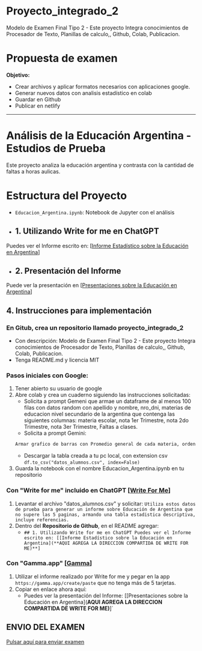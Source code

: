 # Proyecto_integrado_2
Modelo de Examen Final Tipo 2 - Este proyecto Integra conocimientos de Procesador de Texto, Planillas de calculo,, Github, Colab, Publicacion.

# Propuesta de examen
**Objetivo:**
* Crear archivos y aplicar formatos necesarios con aplicaciones google.
* Generar nuevos datos con analisis estadístico en colab
* Guardar en Github
* Publicar en netlify

---

# Análisis de la Educación Argentina - Estudios de Prueba

Este proyecto analiza la educación argentina y contrasta con la cantidad de faltas a horas aulicas.

# Estructura del Proyecto

- `Educacion_Argentina.ipynb`: Notebook de Jupyter con el análisis

- ## 1. Utilizando Write for me en ChatGPT

Puedes ver el Informe escrito en: [[Informe Estadístico sobre la Educación en Argentina](https://chatgpt.com/share/6733b30c-47ec-8002-8835-f98cbf4965ad)]

- ## 2. Presentación del Informe
Puede ver la presentación en [[Presentaciones sobre la Educación en Argentina](https://gamma.app/docs/Informe-Estadistico-sobre-la-Educacion-en-Argentina-hjll5qzle9v1vjy)]
## 4. Instrucciones para implementación
### En Gitub, crea un repositorio llamado proyecto_integrado_2
   * Con descripción: Modelo de Examen Final Tipo 2 - Este proyecto Integra conocimientos de Procesador de Texto, Planillas de calculo,, Github, Colab, Publicacion. 
   * Tenga README.md y licencia MIT
### Pasos iniciales con Google:
1. Tener abierto su usuario de google
2. Abre colab y crea un cuaderno siguiendo las instrucciones solicitadas:
   * Solicita a prompt Gemeni que armae un dataframe de al menos 100 filas con datos random con  apellido y nombre, nro_dni, materias de educacion nivel secundario de la argentina que contenga las siguientes columnas: materia escolar, nota 1er Trimestre, nota 2do Trimestre, nota 3er Trimestre, Faltas a clases.
   * Solicita a prompt Gemini:
    ```txt
    Armar grafico de barras con Promedio general de cada materia, ordenados de mayor a menor, agregar las faltas como valor constrastable en dos ejes. Agregar las leyendas que ayuden a la interpretación.
    ```
   * Descargar la tabla creada a tu pc local, con extension csv `df.to_csv("datos_alumnos.csv", index=False)`
4. Guarda la notebook con el nombre Educacion_Argentina.ipynb en tu repositorio

### Con "Write for me" incluido en ChatGPT [[Write For Me](https://chatgpt.com/g/g-B3hgivKK9-write-for-me)]
1. Levantar el archivo "datos_alumnos.csv" y solicitar: `Utiliza estos datos de prueba para generar un informe sobre Educación de Argentina que no supere las 5 paginas, armando una tabla estadistica descriptiva, incluye referencias.`
2. Dentro del **Repositorio de Github**, en el README agregar:
   * `## 1. Utilizando Write for me en ChatGPT
            Puedes ver el Informe escrito en: [[Informe Estadístico sobre la Educación en Argentina](**AQUI AGREGA LA DIRECCION COMPARTIDA DE WRITE FOR ME)**]`

### Con "Gamma.app" [[Gamma](https://gamma.app)]
1. Utilizar el informe realizado por Write for me y pegar en la app `https://gamma.app/create/paste` que no tenga más de 5 tarjetas.
2. Copiar en enlace ahora aquí:
   * Puedes ver la presentación del Informe: [[Presentaciones sobre la Educación en Argentina](**AQUI AGREGA LA DIRECCION COMPARTIDA DE WRITE FOR ME)**]`
  
## ENVIO DEL EXAMEN
[Pulsar aquí para enviar examen](https://forms.gle/Z9VaE5KzdLJJMzW68)
